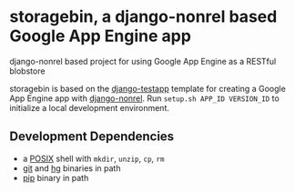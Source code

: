 storagebin, a django-nonrel based Google App Engine app
=========================================================

django-nonrel based project for using Google App Engine as a RESTful blobstore

storagebin is based on the [django-testapp](https://github.com/django-nonrel/django-testapp)
template for creating a Google App Engine app with [django-nonrel](https://github.com/django-nonrel).
Run `setup.sh APP_ID VERSION_ID` to initialize a local development environment.

Development Dependencies
------------
- a [POSIX](http://en.wikipedia.org/wiki/POSIX#POSIX-oriented_operating_systems)
shell with `mkdir`, `unzip`, `cp`, `rm`
- [git](http://git-scm.com/downloads) and [hg](http://mercurial.selenic.com/wiki/Download) binaries in path
- [pip](http://pypi.python.org/pypi/pip) binary in path
